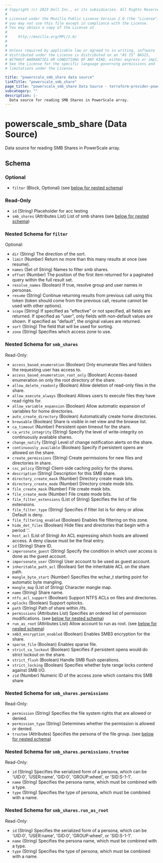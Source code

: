 ```yaml
---
# Copyright (c) 2023 Dell Inc., or its subsidiaries. All Rights Reserved.
#
# Licensed under the Mozilla Public License Version 2.0 (the "License");
# you may not use this file except in compliance with the License.
# You may obtain a copy of the License at
#
#     http://mozilla.org/MPL/2.0/
#
#
# Unless required by applicable law or agreed to in writing, software
# distributed under the License is distributed on an "AS IS" BASIS,
# WITHOUT WARRANTIES OR CONDITIONS OF ANY KIND, either express or implied.
# See the License for the specific language governing permissions and
# limitations under the License.

title: "powerscale_smb_share data source"
linkTitle: "powerscale_smb_share"
page_title: "powerscale_smb_share Data Source - terraform-provider-powerscale"
subcategory: ""
description: |-
  Data source for reading SMB Shares in PowerScale array.
---
```


# powerscale_smb_share (Data Source)

Data source for reading SMB Shares in PowerScale array.



<!-- schema generated by tfplugindocs -->
## Schema

### Optional

- `filter` (Block, Optional) (see [below for nested schema](#nestedblock--filter))

### Read-Only

- `id` (String) Placeholder for acc testing
- `smb_shares` (Attributes List) List of smb shares (see [below for nested schema](#nestedatt--smb_shares))

<a id="nestedblock--filter"></a>
### Nested Schema for `filter`

Optional:

- `dir` (String) The direction of the sort.
- `limit` (Number) Return no more than this many results at once (see resume).
- `names` (Set of String) Names to filter smb shares.
- `offset` (Number) The position of the first item returned for a paginated query within the full result set.
- `resolve_names` (Boolean) If true, resolve group and user names in personas.
- `resume` (String) Continue returning results from previous call using this token (token should come from the previous call, resume cannot be used with other options).
- `scope` (String) If specified as "effective" or not specified, all fields are returned. If specified as "user", only fields with non-default values are shown. If specified as "default", the original values are returned.
- `sort` (String) The field that will be used for sorting.
- `zone` (String) Specifies which access zone to use.


<a id="nestedatt--smb_shares"></a>
### Nested Schema for `smb_shares`

Read-Only:

- `access_based_enumeration` (Boolean) Only enumerate files and folders the requesting user has access to.
- `access_based_enumeration_root_only` (Boolean) Access-based enumeration on only the root directory of the share.
- `allow_delete_readonly` (Boolean) Allow deletion of read-only files in the share.
- `allow_execute_always` (Boolean) Allows users to execute files they have read rights for.
- `allow_variable_expansion` (Boolean) Allow automatic expansion of variables for home directories.
- `auto_create_directory` (Boolean) Automatically create home directories.
- `browsable` (Boolean) Share is visible in net view and the browse list.
- `ca_timeout` (Number) Persistent open timeout for the share.
- `ca_write_integrity` (String) Specify the level of write-integrity on continuously available shares.
- `change_notify` (String) Level of change notification alerts on the share.
- `continuously_available` (Boolean) Specify if persistent opens are allowed on the share.
- `create_permissions` (String) Create permissions for new files and directories in share.
- `csc_policy` (String) Client-side caching policy for the shares.
- `description` (String) Description for this SMB share.
- `directory_create_mask` (Number) Directory create mask bits.
- `directory_create_mode` (Number) Directory create mode bits.
- `file_create_mask` (Number) File create mask bits.
- `file_create_mode` (Number) File create mode bits.
- `file_filter_extensions` (List of String) Specifies the list of file extensions.
- `file_filter_type` (String) Specifies if filter list is for deny or allow. Default is deny.
- `file_filtering_enabled` (Boolean) Enables file filtering on this zone.
- `hide_dot_files` (Boolean) Hide files and directories that begin with a period '.'.
- `host_acl` (List of String) An ACL expressing which hosts are allowed access. A deny clause must be the final entry.
- `id` (String) Share ID.
- `impersonate_guest` (String) Specify the condition in which user access is done as the guest account.
- `impersonate_user` (String) User account to be used as guest account.
- `inheritable_path_acl` (Boolean) Set the inheritable ACL on the share path.
- `mangle_byte_start` (Number) Specifies the wchar_t starting point for automatic byte mangling.
- `mangle_map` (List of String) Character mangle map.
- `name` (String) Share name.
- `ntfs_acl_support` (Boolean) Support NTFS ACLs on files and directories.
- `oplocks` (Boolean) Support oplocks.
- `path` (String) Path of share within /ifs.
- `permissions` (Attributes List) Specifies an ordered list of permission modifications. (see [below for nested schema](#nestedatt--smb_shares--permissions))
- `run_as_root` (Attributes List) Allow account to run as root. (see [below for nested schema](#nestedatt--smb_shares--run_as_root))
- `smb3_encryption_enabled` (Boolean) Enables SMB3 encryption for the share.
- `sparse_file` (Boolean) Enables sparse file.
- `strict_ca_lockout` (Boolean) Specifies if persistent opens would do strict lockout on the share.
- `strict_flush` (Boolean) Handle SMB flush operations.
- `strict_locking` (Boolean) Specifies whether byte range locks contend against SMB I/O.
- `zid` (Number) Numeric ID of the access zone which contains this SMB share

<a id="nestedatt--smb_shares--permissions"></a>
### Nested Schema for `smb_shares.permissions`

Read-Only:

- `permission` (String) Specifies the file system rights that are allowed or denied.
- `permission_type` (String) Determines whether the permission is allowed or denied.
- `trustee` (Attributes) Specifies the persona of the file group. (see [below for nested schema](#nestedatt--smb_shares--permissions--trustee))

<a id="nestedatt--smb_shares--permissions--trustee"></a>
### Nested Schema for `smb_shares.permissions.trustee`

Read-Only:

- `id` (String) Specifies the serialized form of a persona, which can be 'UID:0', 'USER:name', 'GID:0', 'GROUP:wheel', or 'SID:S-1-1'.
- `name` (String) Specifies the persona name, which must be combined with a type.
- `type` (String) Specifies the type of persona, which must be combined with a name.



<a id="nestedatt--smb_shares--run_as_root"></a>
### Nested Schema for `smb_shares.run_as_root`

Read-Only:

- `id` (String) Specifies the serialized form of a persona, which can be 'UID:0', 'USER:name', 'GID:0', 'GROUP:wheel', or 'SID:S-1-1'.
- `name` (String) Specifies the persona name, which must be combined with a type.
- `type` (String) Specifies the type of persona, which must be combined with a name.